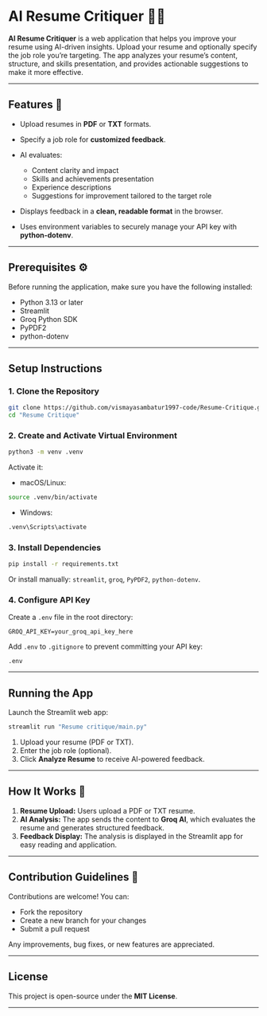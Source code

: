 
# AI Resume Critiquer 📄✨

**AI Resume Critiquer** is a web application that helps you improve your resume using AI-driven insights. Upload your resume and optionally specify the job role you’re targeting. The app analyzes your resume’s content, structure, and skills presentation, and provides actionable suggestions to make it more effective.

---

## Features 🌟

* Upload resumes in **PDF** or **TXT** formats.
* Specify a job role for **customized feedback**.
* AI evaluates:

  * Content clarity and impact
  * Skills and achievements presentation
  * Experience descriptions
  * Suggestions for improvement tailored to the target role
* Displays feedback in a **clean, readable format** in the browser.
* Uses environment variables to securely manage your API key with **python-dotenv**.

---

## Prerequisites ⚙️

Before running the application, make sure you have the following installed:

* Python 3.13 or later
* Streamlit
* Groq Python SDK
* PyPDF2
* python-dotenv

---

## Setup Instructions

### 1. Clone the Repository

```bash
git clone https://github.com/vismayasambatur1997-code/Resume-Critique.git
cd "Resume Critique"
```

### 2. Create and Activate Virtual Environment

```bash
python3 -m venv .venv
```

Activate it:

* macOS/Linux:

```bash
source .venv/bin/activate
```

* Windows:

```bash
.venv\Scripts\activate
```

### 3. Install Dependencies

```bash
pip install -r requirements.txt
```

Or install manually: `streamlit`, `groq`, `PyPDF2`, `python-dotenv`.

### 4. Configure API Key

Create a `.env` file in the root directory:

```
GROQ_API_KEY=your_groq_api_key_here
```

Add `.env` to `.gitignore` to prevent committing your API key:

```
.env
```

---

## Running the App

Launch the Streamlit web app:

```bash
streamlit run "Resume critique/main.py"
```

1. Upload your resume (PDF or TXT).
2. Enter the job role (optional).
3. Click **Analyze Resume** to receive AI-powered feedback.

---

## How It Works 🤖

1. **Resume Upload:** Users upload a PDF or TXT resume.
2. **AI Analysis:** The app sends the content to **Groq AI**, which evaluates the resume and generates structured feedback.
3. **Feedback Display:** The analysis is displayed in the Streamlit app for easy reading and application.

---

## Contribution Guidelines 🤝

Contributions are welcome! You can:

* Fork the repository
* Create a new branch for your changes
* Submit a pull request

Any improvements, bug fixes, or new features are appreciated.

---

## License

This project is open-source under the **MIT License**.

---



